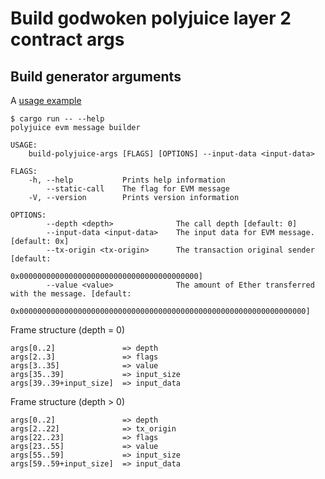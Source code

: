 
# Build godwoken polyjuice layer 2 contract args


## Build generator arguments

A [usage example](https://github.com/TheWaWaR/godwoken/blob/7d9f0e835c93def4f1ade4ebdaa27683411da406/crates/generator/src/tests/examples.rs#L22-L79)
```
$ cargo run -- --help
polyjuice evm message builder 

USAGE:
    build-polyjuice-args [FLAGS] [OPTIONS] --input-data <input-data>

FLAGS:
    -h, --help           Prints help information
        --static-call    The flag for EVM message
    -V, --version        Prints version information

OPTIONS:
        --depth <depth>              The call depth [default: 0]
        --input-data <input-data>    The input data for EVM message. [default: 0x]
        --tx-origin <tx-origin>      The transaction original sender [default:
                                     0x0000000000000000000000000000000000000000]
        --value <value>              The amount of Ether transferred with the message. [default:
                                     0x0000000000000000000000000000000000000000000000000000000000000000]
```

Frame structure (depth = 0)
```
args[0..2]               => depth
args[2..3]               => flags
args[3..35]              => value
args[35..39]             => input_size
args[39..39+input_size]  => input_data
```

Frame structure (depth > 0)
```
args[0..2]               => depth
args[2..22]              => tx_origin
args[22..23]             => flags
args[23..55]             => value
args[55..59]             => input_size
args[59..59+input_size]  => input_data
```
